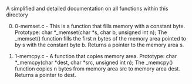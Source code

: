 A simplified and detailed documentation on all functions within this directory

0. 0-memset.c 	- This is a function that fills memory with a constant byte.
		Prototype: char *_memset(char *s, char b, unsigned int n);
		The _memset() function fills the first n bytes of the memory
		area pointed to by s with the constant byte b. Returns a 
		pointer to the memory area s.

1. 1-memcpy.c	- A function that copies memory area.
		Prototype: char *_memcpy(char *dest, char *src, unsigned int n);
		The _memcpy() function copies n bytes from memory area src to memory area dest.
		Returns a pointer to dest.

